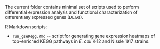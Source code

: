 The current folder contains minimal set of scripts used to perform differential expression analysis and functional characterization of differentially expressed genes (DEGs).

R Markdown scripts:
* `run_gseKegg.Rmd` -- script for generating gene expression heatmaps of top-enriched KEGG pathways in *E. coli* K-12 and Nissle 1917 strains.
